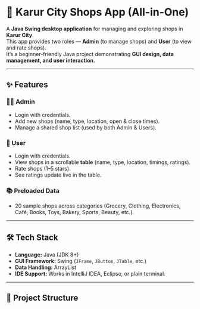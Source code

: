 # 🏬 Karur City Shops App (All-in-One)

A **Java Swing desktop application** for managing and exploring shops in **Karur City**.  
This app provides two roles — **Admin** (to manage shops) and **User** (to view and rate shops).  
It’s a beginner-friendly Java project demonstrating **GUI design, data management, and user interaction**.

---

## ✨ Features
### 👨‍💼 Admin
- Login with credentials.
- Add new shops (name, type, location, open & close times).
- Manage a shared shop list (used by both Admin & Users).

### 👤 User
- Login with credentials.
- View shops in a scrollable **table** (name, type, location, timings, ratings).
- Rate shops (1–5 stars).
- See ratings update live in the table.

### 📚 Preloaded Data
- 20 sample shops across categories (Grocery, Clothing, Electronics, Café, Books, Toys, Bakery, Sports, Beauty, etc.).

---

## 🛠️ Tech Stack
- **Language:** Java (JDK 8+)
- **GUI Framework:** Swing (`JFrame`, `JButton`, `JTable`, etc.)
- **Data Handling:** ArrayList
- **IDE Support:** Works in IntelliJ IDEA, Eclipse, or plain terminal.

---

## 📂 Project Structure
